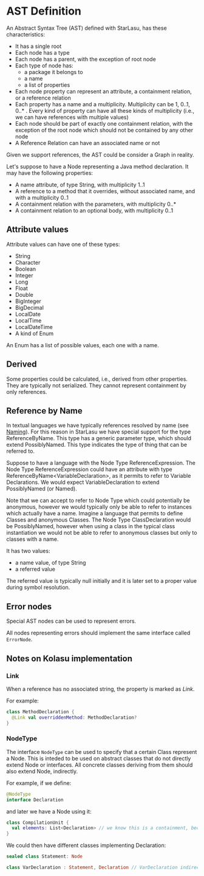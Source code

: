 # AST Definition

An Abstract Syntax Tree (AST) defined with StarLasu, has these characteristics:

* It has a single root
* Each node has a type
* Each node has a parent, with the exception of root node
* Each type of node has:
  - a package it belongs to
  - a name
  - a list of properties
* Each node property can represent an attribute, a containment relation, or a reference relation
* Each property has a name and a multiplicity. Multiplicity can be 1, 0..1, 0..* . Every kind of property can have all these kinds of multiplicity (i.e., we can have references with multiple values)
* Each node should be part of exactly one containment relation, with the exception of the root node which should not be contained by any other node
* A Reference Relation can have an associated name or not

Given we support references, the AST could be consider a Graph in reality.

Let's suppose to have a Node representing a Java method declaration.
It may have the following properties:

- A name attribute, of type String, with multiplicity 1..1
- A reference to a method that it overrides, without associated name, and with a multiplicity 0..1
- A containment relation with the parameters, with multiplicity 0..*
- A containment relation to an optional body, with multiplicity 0..1

## Attribute values

Attribute values can have one of these types:

- String
- Character
- Boolean
- Integer
- Long
- Float
- Double
- BigInteger
- BigDecimal
- LocalDate
- LocalTime
- LocalDateTime
- A kind of Enum

An Enum has a list of possible values, each one with a name.

## Derived

Some properties could be calculated, i.e., derived from other properties. They are typically not serialized. They cannot represent containment by only
references. 

## Reference by Name

In textual languages we have typically references resolved by name (see [Naming](https://github.com/Strumenta/StarLasu/blob/main/documentation/naming.md)). For this reason in StarLasu we have special support for the type ReferenceByName.
This type has a generic parameter type, which should extend PossiblyNamed. This type indicates the type of thing that can be referred to.

Suppose to have a language with the Node Type ReferenceExpression. The Node Type ReferenceExpression could have an attribute with type ReferenceByName&lt;VariableDeclaration&gt;, as it permits to refer to Variable Declarations. We would expect VariableDeclaration to extend PossiblyNamed (or Named). 

Note that we can accept to refer to Node Type which could potentially be anonymous, however we would typically only be able to refer to instances which actually have a name. Imagine a language that permits to define Classes and anonymous Classes. The Node Type ClassDeclaration would be PossiblyNamed, however when using a class in the typical class instantiation we would not be able to refer to anonymous classes but only to classes with a name.

It has two values:

- a name value, of type String
- a referred value

The referred value is typically null initially and it is later set to a proper value during symbol resolution.

## Error nodes

Special AST nodes can be used to represent errors.

All nodes representing errors should implement the same interface called `ErrorNode`. 

## Notes on Kolasu implementation

### Link

When a reference has no associated string, the property is marked as _Link_.

For example:
```kotlin
class MethodDeclaration {
  @Link val overriddenMethod: MethodDeclaration?
}

```

### NodeType

The interface `NodeType` can be used to specify that a certain Class represent a Node. This is inteded to be used on abstract classes that do not directly extend Node or interfaces. All concrete classes deriving from them should also extend Node, indirectly.

For example, if we define:

```kotlin
@NodeType
interface Declaration
```

and later we have a Node using it:

```kotlin
class CompilationUnit {
  val elements: List<Declaration> // we know this is a containment, because elements are expected to be Nodes
}
```

We could then have different classes implementing Declaration:

```kotlin
sealed class Statement: Node

class VarDeclaration : Statement, Declaration // VarDeclaration indirectly extend Node
```
